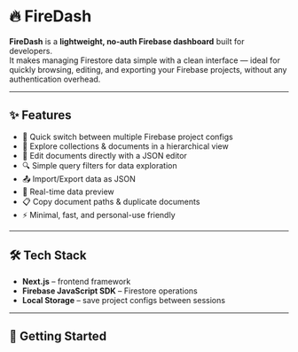# 🔥 FireDash

**FireDash** is a **lightweight, no-auth Firebase dashboard** built for developers.  
It makes managing Firestore data simple with a clean interface — ideal for quickly browsing, editing, and exporting your Firebase projects, without any authentication overhead.

---

## ✨ Features
- 🚀 Quick switch between multiple Firebase project configs  
- 📂 Explore collections & documents in a hierarchical view  
- 📝 Edit documents directly with a JSON editor  
- 🔍 Simple query filters for data exploration  
- 📤 Import/Export data as JSON  
- 🔄 Real-time data preview  
- 📋 Copy document paths & duplicate documents  
- ⚡ Minimal, fast, and personal-use friendly  

---

## 🛠 Tech Stack
- **Next.js** – frontend framework  
- **Firebase JavaScript SDK** – Firestore operations  
- **Local Storage** – save project configs between sessions  

---

## 🚀 Getting Started

